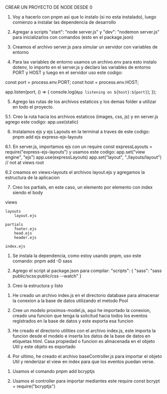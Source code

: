 CREAR UN PROYECTO DE NODE DESDE 0

1. Voy a hacerlo con pnpm asi que lo instalo (si no esta instalado), luego comienzo a instalar las dependencia de desarrollo

2. Agregar a scripts "start": "node server.js" y "dev": "nodemon server.js" para inicializarlos con comandos (esto en el package.json)

3. Creamos el archivo server.js para simular un servidor con variables de entorno

4. Para las variables de entorno usamos un archivo.env para esto instalo dotenv, lo importo en el server.js y declaro las variables de entorno PORT y HOST y luego en el servidor uso este codigo: 


const port = process.env.PORT; 
const host = process.env.HOST; 

app.listen(port, () => {
    console.log(`App listening on ${host}:${port}`);
});

5. Agrego las rutas de los archivos estaticos y los demas folder a utilizar en todo el proyecto.

5.1. Creo la ruta hacia los archivos estaticos (images, css, js) y en server.js agrego este codigo: 
app.use(static)

6. Instalamos ejs y ejs Layouts en la terminal a traves de este codigo: 
pnpm add ejs express-ejs-layouts

6.1. En server.js, importamos ejs con un require 
const expressLayouts = require("express-ejs-layouts") y usamos este codigo: 
app.set("view engine", "ejs")
app.use(expressLayouts)
app.set("layout", "./layouts/layout") // not at views root

6.2 creamos en views>layouts el archivos layout.ejs y agregamos la estructura de la aplicacion

7. Creo los partials, en este caso, un elemento por elemento con index siendo el body

views

    layouts
        layout.ejs

    partials
        footer.ejs
        head.ejs
        header.ejs
        
    index.ejs    


<!-- Vamos a usar SASS para este proyecto -->
1. Se instala la dependencia, como estoy usando pnpm, uso este comando: 
pnpm add -D sass

2. Agrego el script al package.json para compilar:
"scripts": {
  "sass": "sass public/scss:public/css --watch"
}

3. Creo la estructura y listo


<!-- Creando la conexion a la base de datos, crear una solicitud, insertar esos datos en codigo html, usar un controlador para retornarlo al view -->

1. He creado un archivo index.js en el directorio database para almacenar la conexion a la base de datos utilizando el metodo Pool 

2. Cree un modelo proximos-model.js, aqui he importado la conexion, creado una funcion que tenga la solicitud hacia todos los eventos registrados en la base de datos y este exporta esa funcion

3. He creado el directorio utilities con el archivo index.js, este importa la funcion desde el modelo e inserta los datos de la base de datos en etiquetas html. Casa propiedad o funcion es almacenada en el objeto Util y este objeto es exportado

4. Por ultimo, he creado el archivo baseController.js para importar el objeto Util y renderizar el view en index para que los eventos puedan verse.

<!-- Para hashear passwords -->

1. Usamos el comando pnpm add bcryptjs

2. Usamos el controller para importar mediantes este require const bcrypt = require("bcryptjs")
